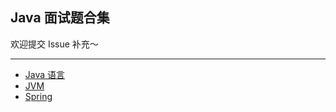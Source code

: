 ## Java 面试题合集

欢迎提交 Issue 补充～

---
- [Java 语言](interview/java-lang.md)
- [JVM](interview/java-jvm.md)
- [Spring](interview/spring.md)
